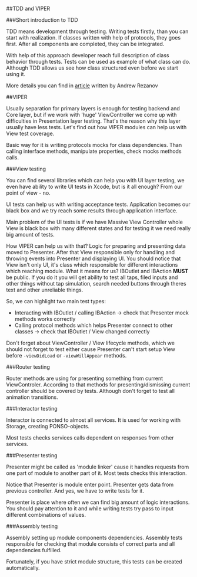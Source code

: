 ##TDD and VIPER

###Short introduction to TDD

TDD means development through testing. Writing tests firstly, than you can start with realization. If classes written with help of protocols, they goes first. After all components are completed, they can be integrated.

With help of this approach developer reach full description of class behavior through tests. Tests can be used as example of what class can do. Although TDD allows us see how class structured even before we start using it.

More details you can find in [article](http://habrahabr.ru/company/rambler-co/blog/263087/) written by Andrew Rezanov

##VIPER

Usually separation for primary layers is enough for testing backend and Core layer, but if we work with 'huge' ViewController we come up with difficulties in Presentation layer testing. That's the reason why this layer usually have less tests. Let's find out how VIPER modules can help us with View test coverage.

Basic way for it is writing protocols mocks for class dependencies. Than calling interface methods, manipulate properties, check mocks methods calls.

###View testing

You can find several libraries which can help you with UI layer testing, we even have ability to write UI tests in Xcode, but is it all enough? From our point of view - no.

UI tests can help us with writing acceptance tests. Application becomes our black box and we try reach some results through application interface.

Main problem of the UI tests is if we have Massive View Controller whole View is black box with many different states and for testing it we need really big amount of tests.

How VIPER can help us with that? Logic for preparing and presenting data moved to Presenter. After that View responsible only for handling and throwing events into Presenter and displaying UI. You should notice that View isn't only UI, it's class which responsible for different interactions which reaching module. What it means for us? IBOutlet and IBAction **MUST** be public. If you do it you will get ability to test all taps, filed inputs and other things without tap simulation, search needed buttons through theres text and other unreliable things.

So, we can highlight two main test types:

- Interacting with IBOutlet / calling IBAction -> check that Presenter mock methods works correctly
- Calling protocol methods which helps Presenter connect to other classes -> check that IBOutlet / View changed correctly

Don't forget about ViewController / View lifecycle methods, which we should not forget to test either cause Presenter can't start setup View before `-viewDidLoad` or `-viewWillAppear` methods.

###Router testing

Router methods are using for presenting something from current ViewControler. According to that methods for presenting/dismissing current controller should be covered by tests. Although don't forget to test all animation transitions.

###Interactor testing

Interactor is connected to almost all services. It is used for working with Storage, creating PONSO-objects.

Most tests checks services calls dependent on responses from other services.

###Presenter testing

Presenter might be called as 'module linker' cause it handles requests from one part of module to another part of it. Most tests checks this interaction.

Notice that Presenter is module enter point. Presenter gets data from previous controller. And yes, we have to write tests for it.

Presenter is place where often we can find big amount of logic interactions. You should pay attention to it and while writing tests try pass to input different combinations of values.

###Assembly testing

Assembly setting up module components dependencies. Assembly tests responsible for checking that module consists of correct parts and all dependencies fulfilled.

Fortunately, if you have strict module structure, this tests can be created automatically. 